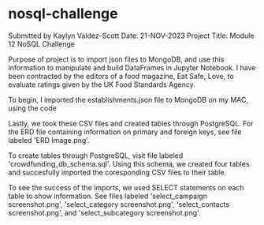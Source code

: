 # nosql-challenge
Submitted by Kaylyn Valdez-Scott Date: 21-NOV-2023 Project Title: Module 12 NoSQL Challenge

Purpose of project is to import json files to MongoDB, and use this information to manipulate and build DataFrames in Jupyter Notebook. I have been contracted by the editors of a food magazine, Eat Safe, Love, to evaluate ratings given by the UK Food Standards Agency.

To begin, I imported the establishments.json file to MongoDB on my MAC, using the code 








Lastly, we took these CSV files and created tables through PostgreSQL. For the ERD file containing information on primary and foreign keys, see file labeled 'ERD Image.png'.

To create tables through PostgreSQL, visit file labeled 'crowdfunding_db_schema.sql'. Using this schema, we created four tables and succesfully imported the coresponding CSV files to their table.

To see the success of the imports, we used SELECT statements on each table to show information. See files labeled 'select_campaign screenshot.png', 'select_category screenshot.png', 'select_contacts screenshot.png', and 'select_subcategory screenshot.png'.
